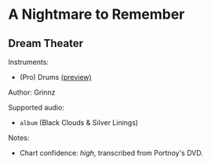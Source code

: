 # A Nightmare to Remember

## Dream Theater

Instruments:

  * (Pro) Drums [(preview)](http://pages.cs.wisc.edu/~tolly/customs/?title=a-nightmare-to-remember&artist=dream-theater)

Author: Grinnz

Supported audio:

  * `album` (Black Clouds & Silver Linings)

Notes:

  * Chart confidence: *high*, transcribed from Portnoy's DVD.

